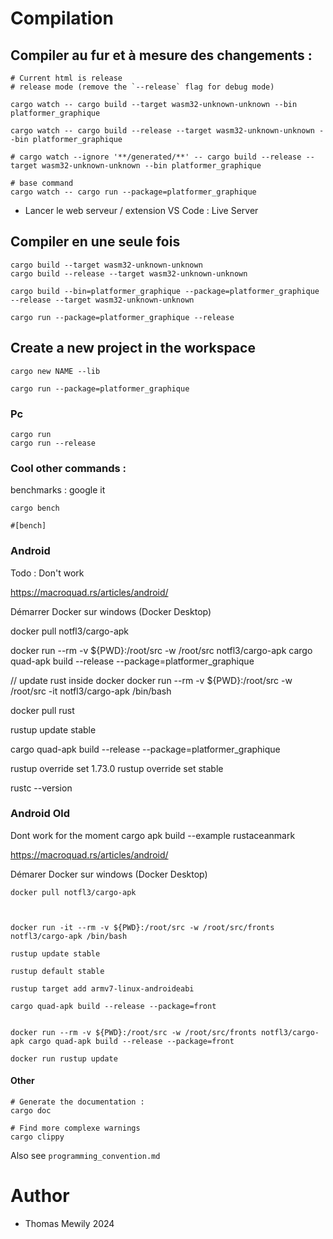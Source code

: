 
# Compilation

## Compiler au fur et à mesure des changements :

```shell
# Current html is release
# release mode (remove the `--release` flag for debug mode)

cargo watch -- cargo build --target wasm32-unknown-unknown --bin platformer_graphique

cargo watch -- cargo build --release --target wasm32-unknown-unknown --bin platformer_graphique

# cargo watch --ignore '**/generated/**' -- cargo build --release --target wasm32-unknown-unknown --bin platformer_graphique

# base command
cargo watch -- cargo run --package=platformer_graphique
```

+ Lancer le web serveur / extension VS Code : Live Server

## Compiler en une seule fois

```shell
cargo build --target wasm32-unknown-unknown
cargo build --release --target wasm32-unknown-unknown

cargo build --bin=platformer_graphique --package=platformer_graphique --release --target wasm32-unknown-unknown

cargo run --package=platformer_graphique --release
```

## Create a new project in the workspace

```shell
cargo new NAME --lib
```

```shell
cargo run --package=platformer_graphique
```


### Pc

```shell
cargo run
cargo run --release
```



### Cool other commands :

benchmarks : google it
```shell
cargo bench

#[bench]
```

### Android

Todo : Don't work

<https://macroquad.rs/articles/android/>


Démarrer Docker sur windows (Docker Desktop)


docker pull notfl3/cargo-apk

docker run --rm -v ${PWD}:/root/src -w /root/src notfl3/cargo-apk cargo quad-apk build --release --package=platformer_graphique


// update rust inside docker
docker run --rm -v ${PWD}:/root/src -w /root/src -it notfl3/cargo-apk /bin/bash

docker pull rust

rustup update stable

cargo quad-apk build --release --package=platformer_graphique


rustup override set 1.73.0
rustup override set stable


rustc --version


### Android Old

Dont work for the moment
cargo apk build --example rustaceanmark


<https://macroquad.rs/articles/android/>

Démarer Docker sur windows (Docker Desktop)

```
docker pull notfl3/cargo-apk



docker run -it --rm -v ${PWD}:/root/src -w /root/src/fronts notfl3/cargo-apk /bin/bash

rustup update stable

rustup default stable

rustup target add armv7-linux-androideabi

cargo quad-apk build --release --package=front


docker run --rm -v ${PWD}:/root/src -w /root/src/fronts notfl3/cargo-apk cargo quad-apk build --release --package=front

docker run rustup update
```


#### Other

```shell
# Generate the documentation :
cargo doc

# Find more complexe warnings
cargo clippy
```

Also see `programming_convention.md`

# Author
- Thomas Mewily 2024